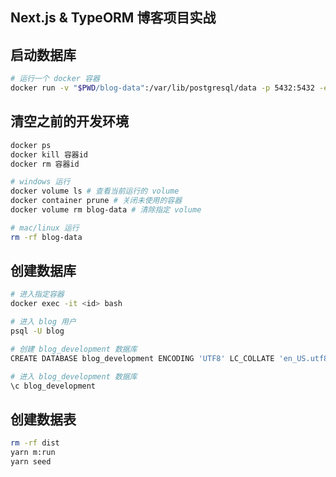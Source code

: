 ## Next.js & TypeORM 博客项目实战

## 启动数据库

```sh
# 运行一个 docker 容器
docker run -v "$PWD/blog-data":/var/lib/postgresql/data -p 5432:5432 -e POSTGRES_USER=blog -e POSTGRES_HOST_AUTH_METHOD=trust -d postgres:12.2
```

## 清空之前的开发环境

```sh
docker ps
docker kill 容器id
docker rm 容器id

# windows 运行
docker volume ls # 查看当前运行的 volume
docker container prune # 关闭未使用的容器
docker volume rm blog-data # 清除指定 volume

# mac/linux 运行
rm -rf blog-data
```

## 创建数据库

```sh
# 进入指定容器
docker exec -it <id> bash

# 进入 blog 用户
psql -U blog

# 创建 blog_development 数据库
CREATE DATABASE blog_development ENCODING 'UTF8' LC_COLLATE 'en_US.utf8' LC_CTYPE 'en_US.utf8';

# 进入 blog_development 数据库
\c blog_development
```

## 创建数据表

```sh
rm -rf dist
yarn m:run
yarn seed
```

